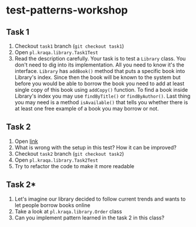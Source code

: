# test-patterns-workshop

## Task 1
1. Checkout `task1` branch (`git checkout task1`)
2. Open `pl.kraqa.library.Task1Test`
3. Read the description carefully. Your task is to test a `Library` class. You don't need to dig into its implementation. All you need to know it's the interface. `Library` has `addBook()` method that puts a specific book into Library's index. Since then the book will be known to the system but before you would be able to borrow the book you need to add at least single copy of this book using `addCopy()` function. To find a book inside Library's index you may use `findByTitle()` or `findByAuthor()`. Last thing you may need is a method `isAvailable()` that tells you whether there is at least one free example of a book you may borrow or not.

## Task 2
1. Open [link](https://github.com/hajimashi/test-patterns-workshop/blob/task2/src/test/java/pl/kraqa/library/Task2Test.java#L19)
2. What is wrong with the setup in this test? How it can be improved?
3. Checkout `task2` branch (`git checkout task2`)
4. Open `pl.kraqa.library.Task2Test`
5. Try to refactor the code to make it more readable

## Task 2*
1. Let's imagine our library decided to follow current trends and wants to let people borrow books online
2. Take a look at `pl.kraqa.library.Order` class
3. Can you implement pattern learned in the task 2 in this class?